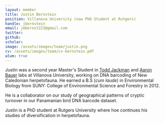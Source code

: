 ```yaml
---
layout: member
title: Justin Bernstein
position: Villanova University (now PhD Student at Rutgers)
handle: jbernstein
email: jmbernst223@gmail.com
twitter:
github:
scholar:
image: /assets/images/team/justin.png
cv: /assets/images/team/cv-bernstein.pdf
alum: true
---
```


Justin was a second year Master's Student in [Todd Jackman](http://www87.homepage.villanova.edu/todd.jackman/) and [Aaron Bauer](https://www1.villanova.edu/villanova/artsci/biology/facstaff/biodetail.html?mail=aaron.bauer@villanova.edu&xsl=bio_long) labs at Villanova University, working on DNA barcoding of New Caledonian herpetofauna. He earned a B.S (*cum laude*) in Environmental Biology from SUNY: College of Environmental Science and Forestry in 2012.

He is a collaborator on our study of geographical patterns of cryptic turnover in our Panamanian bird DNA barcode dataset.

Justin is a PhD student at Rutgers University where hoe continues his studies of diversification in herpetofauna.
